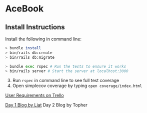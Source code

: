 # AceBook

## Install Instructions

Install the following in command line:
```bash
> bundle install
> bin/rails db:create
> bin/rails db:migrate

> bundle exec rspec # Run the tests to ensure it works
> bin/rails server # Start the server at localhost:3000
```
3. Run `rspec` in command line to see full test coverage
4. Open simplecov coverage by typing `open coverage/index.html`

[User Requirements on Trello](https://trello.com/b/fyDiPy6k/acebook-letta)

[Day 1 Blog by Liat](https://medium.com/@acebook.makers/creation-of-acebook-5345aa4ef6ab)
Day 2 Blog by Topher
